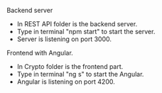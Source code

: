 Backend server

* In REST API folder is the backend server.
* Type in terminal "npm start" to start the server.
* Server is listening on port 3000.

Frontend with Angular.

* In Crypto folder is the frontend part.
* Type in terminal "ng s" to start the Angular.
* Angular is listening on port 4200.
